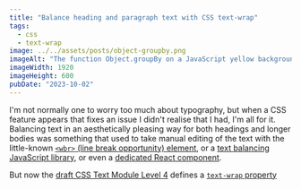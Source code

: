 ```yaml
---
title: "Balance heading and paragraph text with CSS text-wrap"
tags:
  - css
  - text-wrap
image: ../../assets/posts/object-groupby.png
imageAlt: "The function Object.groupBy on a JavaScript yellow background"
imageWidth: 1920
imageHeight: 600
pubDate: "2023-10-02"
---
```


I'm not normally one to worry too much about typography, but when a CSS feature appears that fixes an issue I didn't realise that I had, I'm all for it. Balancing text in an aesthetically pleasing way for both headings and longer bodies was something that used to take manual editing of the text with the little-known [`<wbr>` (line break opportunity) element](https://developer.mozilla.org/en-US/docs/Web/HTML/Element/wbr), or a [text balancing JavaScript library](https://github.com/adobe/balance-text), or even a [dedicated React component](https://github.com/shuding/react-wrap-balancer).

But now the [draft CSS Text Module Level 4](https://drafts.csswg.org/css-text-4) defines a [`text-wrap` property](https://drafts.csswg.org/css-text-4/#propdef-text-wrap)